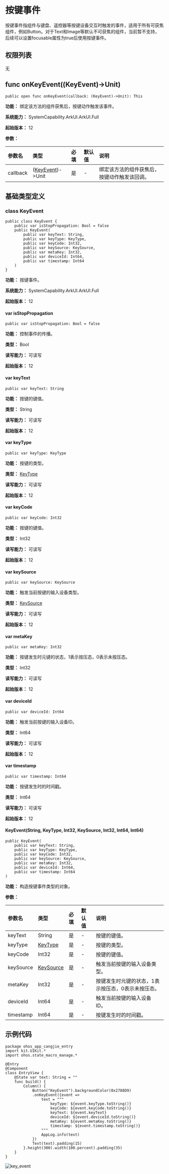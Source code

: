 # 按键事件

按键事件指组件与键盘、遥控器等按键设备交互时触发的事件，适用于所有可获焦组件，例如Button。对于Text和Image等默认不可获焦的组件，当前暂不支持，后续可以设置focusable属性为true后使用按键事件。

## 权限列表

无

## func onKeyEvent((KeyEvent)->Unit)

```cangjie
public open func onKeyEvent(callback: (KeyEvent)->Unit): This
```

**功能：** 绑定该方法的组件获焦后，按键动作触发该事件。

**系统能力：** SystemCapability.ArkUI.ArkUI.Full

**起始版本：** 12

**参数：**

|参数名|类型|必填|默认值|说明|
|:---|:---|:---|:---|:---|
|callback|([KeyEvent](#class-keyevent))->Unit|是|-|绑定该方法的组件获焦后，按键动作触发该回调。|

## 基础类型定义

### class KeyEvent

```cangjie
public class KeyEvent {
    public var isStopPropagation: Bool = false
    public KeyEvent(
        public var keyText: String,
        public var keyType: KeyType,
        public var keyCode: Int32,
        public var keySource: KeySource,
        public var metaKey: Int32,
        public var deviceId: Int64,
        public var timestamp: Int64
    )
}
```

**功能：** 按键事件。

**系统能力：** SystemCapability.ArkUI.ArkUI.Full

**起始版本：** 12

#### var isStopPropagation

```cangjie
public var isStopPropagation: Bool = false
```

**功能：** 控制事件的传播。

**类型：** Bool

**读写能力：** 可读写

**起始版本：** 12

#### var keyText

```cangjie
public var keyText: String
```

**功能：** 按键的键值。

**类型：** String

**读写能力：** 可读写

**起始版本：** 12

#### var keyType

```cangjie
public var keyType: KeyType
```

**功能：** 按键的类型。

**类型：** [KeyType](./cj-common-types.md#enum-keytype)

**读写能力：** 可读写

**起始版本：** 12

#### var keyCode

```cangjie
public var keyCode: Int32
```

**功能：** 按键的键值。

**类型：** Int32

**读写能力：** 可读写

**起始版本：** 12

#### var keySource

```cangjie
public var keySource: KeySource
```

**功能：** 触发当前按键的输入设备类型。

**类型：** [KeySource](./cj-common-types.md#enum-keysource)

**读写能力：** 可读写

**起始版本：** 12

#### var metaKey

```cangjie
public var metaKey: Int32
```

**功能：** 按键发生时元键的状态，1表示按压态，0表示未按压态。

**类型：** Int32

**读写能力：** 可读写

**起始版本：** 12

#### var deviceId

```cangjie
public var deviceId: Int64
```

**功能：** 触发当前按键的输入设备ID。

**类型：** Int64

**读写能力：** 可读写

**起始版本：** 12

#### var timestamp

```cangjie
public var timestamp: Int64
```

**功能：** 按键发生时的时间戳。

**类型：** Int64

**读写能力：** 可读写

**起始版本：** 12

#### KeyEvent(String, KeyType, Int32, KeySource, Int32, Int64, Int64)

```cangjie
public KeyEvent(
    public var keyText: String,
    public var keyType: KeyType,
    public var keyCode: Int32,
    public var keySource: KeySource,
    public var metaKey: Int32,
    public var deviceId: Int64,
    public var timestamp: Int64
)
```

**功能：** 构造按键事件类型的对象。

**参数：**

|参数名|类型|必填|默认值|说明|
|:---|:---|:---|:---|:---|
|keyText|String|是|-|按键的键值。|
|keyType|[KeyType](./cj-common-types.md#enum-keytype)|是|-|按键的类型。|
|keyCode|Int32|是|-|按键的键值。|
|keySource|[KeySource](./cj-common-types.md#enum-keysource)|是|-|触发当前按键的输入设备类型。|
|metaKey|Int32|是|-|按键发生时元键的状态，1表示按压态，0表示未按压态。|
|deviceId|Int64|是|-|触发当前按键的输入设备ID。|
|timestamp|Int64|是|-|按键发生时的时间戳。|

## 示例代码

<!-- run -->

```cangjie
package ohos_app_cangjie_entry
import kit.UIKit.*
import ohos.state_macro_manage.*

@Entry
@Component
class EntryView {
    @State var text: String = ""
    func build() {
        Column() {
            Button("KeyEvent").backgroundColor(0x2788D9)
            .onKeyEvent({event =>
                text = """
                    keyType: ${event.keyType.toString()}
                    keyCode: ${event.keyCode.toString()}
                    keyText: ${event.keyText}
                    deviceId: ${event.deviceId.toString()}
                    metaKey: ${event.metaKey.toString()}
                    timestamp: ${event.timestamp.toString()}
                """
                AppLog.info(text)
            })
            Text(text).padding(15)
        }.height(300).width(100.percent).padding(35)
    }
}
```

![key_event](figures/key_event.png)
